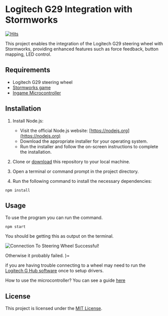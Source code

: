 # Logitech G29 Integration with Stormworks

[![Hits](https://hits.seeyoufarm.com/api/count/incr/badge.svg?url=https%3A%2F%2Fgithub.com%2Fkennu290%2FStormworks-Logitech-G29-Integration%2F&count_bg=%2379C83D&title_bg=%23555555&icon=github.svg&icon_color=%23E7E7E7&title=Page+visits&edge_flat=false)](https://hits.seeyoufarm.com)

This project enables the integration of the Logitech G29 steering wheel with Stormworks, providing enhanced features such as force feedback, button mapping, LED control.
## Requirements

- Logitech G29 steering wheel
- [Stormworks game](https://store.steampowered.com/app/573090/)
- [Ingame Microcontroller](https://steamcommunity.com/sharedfiles/filedetails/?id=2997567880)

## Installation

1. Install Node.js:
   - Visit the official Node.js website: [https://nodejs.org](https://nodejs.org)
   - Download the appropriate installer for your operating system.
   - Run the installer and follow the on-screen instructions to complete the installation.

2. Clone or [download](https://github.com/kennu290/Stormworks-Logitech-G29-Integration/archive/refs/heads/main.zip) this repository to your local machine.
3. Open a terminal or command prompt in the project directory.
4. Run the following command to install the necessary dependencies:

```
npm install
```


## Usage

To use the program you can run the command.

```
npm start
```

<p>You should be getting this as output on the terminal.</p>
<img src="https://i.imgur.com/kMtdSWq.png" alt="Connection To Steering Wheel Successful!">



Otherwise it probably failed. )=



if you are having trouble connecting to a wheel may need to run the [Logitech G Hub software](https://www.logitechg.com/en-us/innovation/g-hub.html) once to setup drivers.

How to use the microcontroller? You can see a guide [here](https://github.com/kennu290/Stormworks-Logitech-G29-Integration/blob/main/microcontroller-guide.md)

## License

This project is licensed under the [MIT License](LICENSE).


